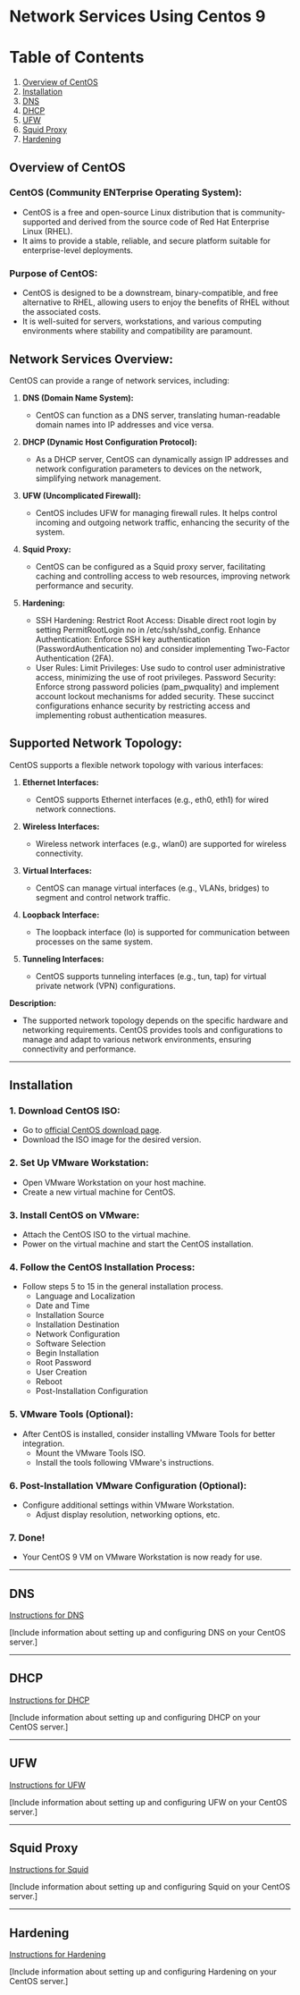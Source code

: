 # Network Services Using Centos 9
# Table of Contents
1. [Overview of CentOS](#Overview)
2. [Installation](#install)
3. [DNS](#dns)
4. [DHCP](#dhcp)
5. [UFW](#ufw)
6. [Squid Proxy](#squid-proxy)
7. [Hardening](#hardening)
## Overview of CentOS <a name="Overview"></a>

### CentOS (Community ENTerprise Operating System):

- CentOS is a free and open-source Linux distribution that is community-supported and derived from the source code of Red Hat Enterprise Linux (RHEL).
- It aims to provide a stable, reliable, and secure platform suitable for enterprise-level deployments.

### Purpose of CentOS:

- CentOS is designed to be a downstream, binary-compatible, and free alternative to RHEL, allowing users to enjoy the benefits of RHEL without the associated costs.
- It is well-suited for servers, workstations, and various computing environments where stability and compatibility are paramount.

## Network Services Overview:

CentOS can provide a range of network services, including:

1. **DNS (Domain Name System):**
   - CentOS can function as a DNS server, translating human-readable domain names into IP addresses and vice versa.

2. **DHCP (Dynamic Host Configuration Protocol):**
   - As a DHCP server, CentOS can dynamically assign IP addresses and network configuration parameters to devices on the network, simplifying network management.

3. **UFW (Uncomplicated Firewall):**
   - CentOS includes UFW for managing firewall rules. It helps control incoming and outgoing network traffic, enhancing the security of the system.

4. **Squid Proxy:**
   - CentOS can be configured as a Squid proxy server, facilitating caching and controlling access to web resources, improving network performance and security.

5. **Hardening:**
   - SSH Hardening:
   Restrict Root Access: Disable direct root login by setting PermitRootLogin no in /etc/ssh/sshd_config.
   Enhance Authentication: Enforce SSH key authentication (PasswordAuthentication no) and consider implementing Two-Factor Authentication (2FA).
   - User Rules:
   Limit Privileges: Use sudo to control user administrative access, minimizing the use of root privileges.
   Password Security: Enforce strong password policies (pam_pwquality) and implement account lockout mechanisms for added security.
   These succinct configurations enhance security by restricting access and implementing robust authentication measures.

## Supported Network Topology:

CentOS supports a flexible network topology with various interfaces:

1. **Ethernet Interfaces:**
   - CentOS supports Ethernet interfaces (e.g., eth0, eth1) for wired network connections.

2. **Wireless Interfaces:**
   - Wireless network interfaces (e.g., wlan0) are supported for wireless connectivity.

3. **Virtual Interfaces:**
   - CentOS can manage virtual interfaces (e.g., VLANs, bridges) to segment and control network traffic.

4. **Loopback Interface:**
   - The loopback interface (lo) is supported for communication between processes on the same system.

5. **Tunneling Interfaces:**
   - CentOS supports tunneling interfaces (e.g., tun, tap) for virtual private network (VPN) configurations.

**Description:**
- The supported network topology depends on the specific hardware and networking requirements. CentOS provides tools and configurations to manage and adapt to various network environments, ensuring connectivity and performance.

---

## Installation <a name="install"></a>

### 1. Download CentOS ISO:
- Go to [official CentOS download page](https://www.centos.org/centos-stream/).
- Download the ISO image for the desired version.

### 2. Set Up VMware Workstation:
- Open VMware Workstation on your host machine.
- Create a new virtual machine for CentOS.

### 3. Install CentOS on VMware:
- Attach the CentOS ISO to the virtual machine.
- Power on the virtual machine and start the CentOS installation.

### 4. Follow the CentOS Installation Process:
- Follow steps 5 to 15 in the general installation process.
  - Language and Localization
  - Date and Time
  - Installation Source
  - Installation Destination
  - Network Configuration
  - Software Selection
  - Begin Installation
  - Root Password
  - User Creation
  - Reboot
  - Post-Installation Configuration

### 5. VMware Tools (Optional):
- After CentOS is installed, consider installing VMware Tools for better integration.
  - Mount the VMware Tools ISO.
  - Install the tools following VMware's instructions.

### 6. Post-Installation VMware Configuration (Optional):
- Configure additional settings within VMware Workstation.
  - Adjust display resolution, networking options, etc.

### 7. Done!
- Your CentOS 9 VM on VMware Workstation is now ready for use.

---

## DNS <a name="dns"></a>

[Instructions for DNS](DNS/README.md)

[Include information about setting up and configuring DNS on your CentOS server.]

---

## DHCP <a name="dhcp"></a>

[Instructions for DHCP](DHCP/README.md)

[Include information about setting up and configuring DHCP on your CentOS server.]

---

## UFW <a name="ufw"></a>

[Instructions for UFW](UFW/README.md)

[Include information about setting up and configuring UFW on your CentOS server.]

---

## Squid Proxy <a name="squid-proxy"></a>

[Instructions for Squid](SQUID/README.md)

[Include information about setting up and configuring Squid on your CentOS server.]

---

## Hardening <a name="hardening"></a>

[Instructions for Hardening](Hardening/README.md)

[Include information about setting up and configuring Hardening on your CentOS server.]